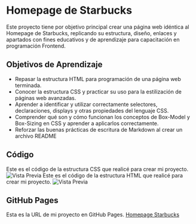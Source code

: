 # Homepage de Starbucks
Este proyecto tiene por objetivo principal crear una página web idéntica al Homepage de Starbucks, replicando su estructura, diseño, enlaces y apartados con fines educativos y de aprendizaje para capacitación en programación Frontend.  

## Objetivos de Aprendizaje
- Repasar la estructura HTML para programación de una página web terminada. 
- Conocer la estructura CSS y practicar su uso para la estilización de páginas web avanzadas. 
- Aprender a identificar y utilizar correctamente selectores, declaraciones, displays y otras propiedades del lenguaje CSS.
- Comprender qué son y cómo funcionan los conceptos de Box-Model y Box-Sizing en CSS y aprender a aplicarlos correctamente. 
- Reforzar las buenas prácticas de escritura de Markdown al crear un archivo README

## Código
Este es el código de la estructura CSS que realicé para crear mi proyecto.
![Vista Previa](https://i.postimg.cc/ht3gNLgP/C-digo-CSS-SB.png)
Este es el código de la estructura HTML que realicé para crear mi proyecto.
![Vista Previa](https://i.postimg.cc/Y0GMrj3B/C-digo-HTML-SB.png)

## GitHub Pages
Esta es la URL de mi proyecto en GitHub Pages.
[Homepage Starbucks](https://abrahammdn.github.io/Starbucks/)
